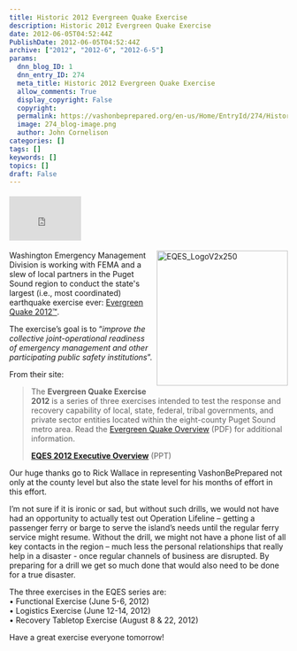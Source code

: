 ```yaml
---
title: Historic 2012 Evergreen Quake Exercise
description: Historic 2012 Evergreen Quake Exercise
date: 2012-06-05T04:52:44Z
PublishDate: 2012-06-05T04:52:44Z
archive: ["2012", "2012-6", "2012-6-5"]
params:
  dnn_blog_ID: 1
  dnn_entry_ID: 274
  meta_title: Historic 2012 Evergreen Quake Exercise
  allow_comments: True
  display_copyright: False
  copyright:
  permalink: https://vashonbeprepared.org/en-us/Home/EntryId/274/Historic-2012-Evergreen-Quake-Exercise
  image: 274_blog-image.png
  author: John Cornelison
categories: []
tags: []
keywords: []
topics: []
draft: False
---
```


<div class="wlWriterHeaderFooter" style="float:none; margin:0px; padding:4px 0px 4px 0px;"><iframe src="http://www.facebook.com/widgets/like.php?href=http://vashonbeprepared.org/News/Blogs/VashonPreparedness/tabid/164/EntryId/274/Historic-2012-Evergreen-Quake-Exercise.aspx" scrolling="no" frameborder="0" style="border:none; width:130px; height:80px"></iframe></div><p><a href="./images/274/Windows-Live-Writer-a9f57b498cc4_12FB4-EQES_LogoV2x250_2.jpg"><img style="background-image: none; border-bottom: 0px; border-left: 0px; margin: 0px 0px 5px 5px; padding-left: 0px; padding-right: 0px; display: inline; float: right; border-top: 0px; border-right: 0px; padding-top: 0px" title="EQES_LogoV2x250" border="0" alt="EQES_LogoV2x250" align="right" src="./images/274/Windows-Live-Writer-a9f57b498cc4_12FB4-EQES_LogoV2x250_thumb.jpg" width="237" height="244" /></a>Washington Emergency Management Division is working with FEMA and a slew of local partners in the Puget Sound region to conduct the state's largest (i.e., most coordinated) earthquake exercise ever: <a href="http://www.emd.wa.gov/training/EvergreenQuake.shtml" target="_blank">Evergreen Quake 2012™</a>. </p>  <p>The exercise’s goal is to “<em>improve the collective joint-operational readiness of emergency management and other participating public safety institutions</em>”.</p>  <p>From their site:</p>  <blockquote>   <p>The <strong>Evergreen Quake Exercise 2012</strong> is a series of three exercises intended to test the response and recovery capability of local, state, federal, tribal governments, and private sector entities located within the eight-county Puget Sound metro area. Read the <a href="http://www.emd.wa.gov/training/documents/EQESOverview04-18-12.pdf">Evergreen Quake Overview</a> (PDF) for additional information.</p>    <p><a href="http://www.emd.wa.gov/training/documents/EQESOverviewv03-22-2012.pptx"><strong>EQES 2012 Executive Overview</strong></a> (PPT)</p> </blockquote>  <p>Our huge thanks go to Rick Wallace in representing VashonBePrepared not only at the county level but also the state level for his months of effort in this effort.</p>  <p>I’m not sure if it is ironic or sad, but without such drills, we would not have had an opportunity to actually test out Operation Lifeline – getting a passenger ferry or barge to serve the island’s needs until the regular ferry service might resume. Without the drill, we might not have a phone list of all key contacts in the region – much less the personal relationships that really help in a disaster - once regular channels of business are disrupted. By preparing for a drill we get so much done that would also need to be done for a true disaster. </p>  <p>The three exercises in the EQES series are:    <br />• Functional Exercise (June 5-6, 2012)    <br />• Logistics Exercise (June 12-14, 2012)     <br />• Recovery Tabletop Exercise (August 8 &amp; 22, 2012)</p>  <p>Have a great exercise everyone tomorrow!</p>
